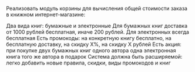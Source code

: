 Реализовать модуль корзины для вычисления общей стоимости заказа в книжном интернет-магазине:

Два вида книг: бумажные и электронные
Для бумажных книг доставка от 1000 рублей бесплатная, иначе 200 рублей. Для электронных всегда бесплатная
Есть промокоды: на конкретную книгу бесплатно, на бесплатную доставку, на скидку X%, на скидку X рублей
Есть акция: при покупке двух бумажных книг одного автора одна электронная книга того же автора в подарок
Система должна быть расширяемой: легко добавить новые правила, скидки, виды промокодов и книг